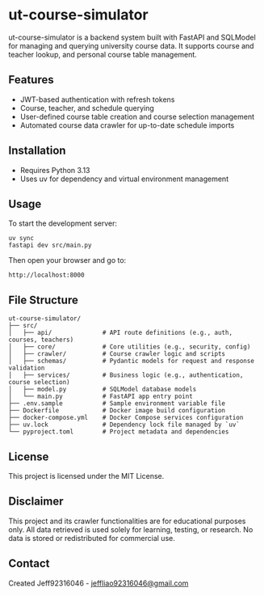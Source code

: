# ut-course-simulator

ut-course-simulator is a backend system built with FastAPI and SQLModel for managing and querying university course data. It supports course and teacher lookup, and personal course table management.

## Features

- JWT-based authentication with refresh tokens
- Course, teacher, and schedule querying
- User-defined course table creation and course selection management
- Automated course data crawler for up-to-date schedule imports

## Installation

- Requires Python 3.13
- Uses uv for dependency and virtual environment management

## Usage

To start the development server:

```
uv sync
fastapi dev src/main.py
```

Then open your browser and go to:

```
http://localhost:8000
```

## File Structure

```
ut-course-simulator/
├── src/
│   ├── api/              # API route definitions (e.g., auth, courses, teachers)
│   ├── core/             # Core utilities (e.g., security, config)
│   ├── crawler/          # Course crawler logic and scripts
│   ├── schemas/          # Pydantic models for request and response validation
│   ├── services/         # Business logic (e.g., authentication, course selection)
│   ├── model.py          # SQLModel database models
│   └── main.py           # FastAPI app entry point
├── .env.sample           # Sample environment variable file
├── Dockerfile            # Docker image build configuration
├── docker-compose.yml    # Docker Compose services configuration
├── uv.lock               # Dependency lock file managed by `uv`
└── pyproject.toml        # Project metadata and dependencies
```

## License

This project is licensed under the MIT License.

## Disclaimer

This project and its crawler functionalities are for educational purposes only.
All data retrieved is used solely for learning, testing, or research.
No data is stored or redistributed for commercial use.

## Contact

Created Jeff92316046 - jeffliao92316046@gmail.com
